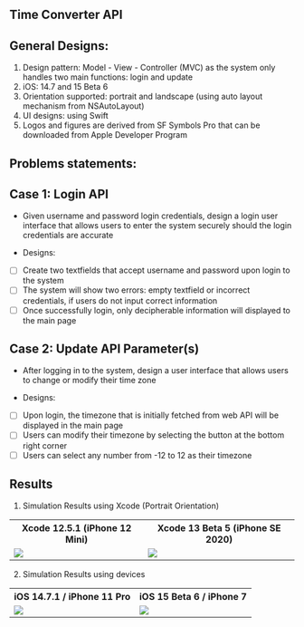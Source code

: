 ## Time Converter API ##

## General Designs: ##
1. Design pattern: Model - View - Controller (MVC) as the system only handles two main functions: login and update
2. iOS: 14.7 and 15 Beta 6
3. Orientation supported: portrait and landscape (using auto layout mechanism from NSAutoLayout)
4. UI designs: using Swift
5. Logos and figures are derived from SF Symbols Pro that can be downloaded from Apple Developer Program

## Problems statements: ##

## Case 1: Login API ##
- Given username and password login credentials, design a login user interface that allows users to enter the system securely should the login credentials are accurate

- Designs:
- [ ] Create two textfields that accept username and password upon login to the system
- [ ] The system will show two errors: empty textfield or incorrect credentials, if users do not input correct information
- [ ] Once successfully login, only decipherable information will displayed to the main page

## Case 2: Update API Parameter(s) ##
- After logging in to the system, design a user interface that allows users to change or modify their time zone

- Designs:
- [ ] Upon login, the timezone that is initially fetched from web API will be displayed in the main page
- [ ] Users can modify their timezone by selecting the button at the bottom right corner
- [ ] Users can select any number from -12 to 12 as their timezone

## Results ##

1. Simulation Results using Xcode (Portrait Orientation)
<table>
  <tr> 
    <th> Xcode 12.5.1 (iPhone 12 Mini) </th> 
    <th> Xcode 13 Beta 5 (iPhone SE 2020) </th>
  </tr>
  <tr>
    <td> <img src="./figures/Simulation_iPhone_12_Mini.gif">
    <td> <img src="./figures/Simulation_iPhone_SE.gif">
  </tr>
</table>

2. Simulation Results using devices
<table>
  <tr> 
    <th> iOS 14.7.1 / iPhone 11 Pro </th> 
    <th> iOS 15 Beta 6 / iPhone 7 </th>
  </tr>
  <tr>
    <td> <img src="./figures/Simulation_iPhone_11_Pro.gif">
    <td> <img src="./figures/Simulation_iPhone_7.gif">
  </tr>
</table>
